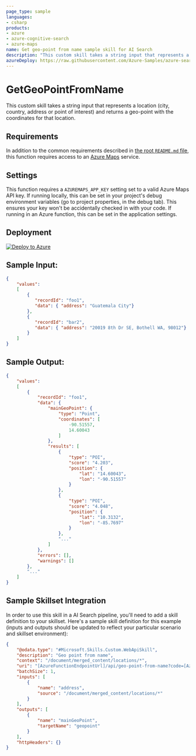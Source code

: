 ```yaml
---
page_type: sample
languages:
- csharp
products:
- azure
- azure-cognitive-search
- azure-maps
name: Get geo-point from name sample skill for AI Search
description: "This custom skill takes a string input that represents a location (city, country, address or point of interest) and returns a geo-point."
azureDeploy: https://raw.githubusercontent.com/Azure-Samples/azure-search-power-skills/main/Geo/GeoPointFromName/azuredeploy.json
---
```


# GetGeoPointFromName

This custom skill takes a string input that represents a location (city, country, address or point of interest) and returns a geo-point with the coordinates for that location.

## Requirements

In addition to the common requirements described in [the root `README.md` file](../../README.md), this function requires access to an [Azure Maps](https://azure.microsoft.com/en-us/services/azure-maps/) service.

## Settings

This function requires a `AZUREMAPS_APP_KEY` setting set to a valid Azure Maps API key.
If running locally, this can be set in your project's debug environment variables (go to project properties, in the debug tab). This ensures your key won't be accidentally checked in with your code.
If running in an Azure function, this can be set in the application settings.

## Deployment

[![Deploy to Azure](https://azuredeploy.net/deploybutton.svg)](https://portal.azure.com/#create/Microsoft.Template/uri/https%3A%2F%2Fraw.githubusercontent.com%2FAzure-Samples%2Fazure-search-power-skills%2Fmain%2FGeo%2FGeoPointFromName%2Fazuredeploy.json)

## Sample Input:

```json
{
    "values": 
    [
        {
           "recordId": "foo1",
           "data": { "address": "Guatemala City"}
        },
        {
           "recordId": "bar2",
           "data": { "address": "20019 8th Dr SE, Bothell WA, 98012"}
        }
    ]
}
```

## Sample Output:

```json
{
    "values": 
    [
        {
            "recordId": "foo1",
            "data": {
                "mainGeoPoint": {
                    "type": "Point",
                    "coordinates": [
                        -90.51557,
                        14.60043
                    ]
                },
                "results": [
                    {
                        "type": "POI",
                        "score": "4.203",
                        "position": {
                            "lat": "14.60043",
                            "lon": "-90.51557"
                        }
                    },
                    {
                        "type": "POI",
                        "score": "4.048",
                        "position": {
                            "lat": "10.3132",
                            "lon": "-85.7697"
                        }
                    },
                    "..."
                ]
            },
            "errors": [],
            "warnings": []
        },
        "..."
    ]
}
```

## Sample Skillset Integration

In order to use this skill in a AI Search pipeline, you'll need to add a skill definition to your skillset.
Here's a sample skill definition for this example (inputs and outputs should be updated to reflect your particular scenario and skillset environment):

```json
{
    "@odata.type": "#Microsoft.Skills.Custom.WebApiSkill",
    "description": "Geo point from name",
    "context": "/document/merged_content/locations/*",
    "uri": "[AzureFunctionEndpointUrl]/api/geo-point-from-name?code=[AzureFunctionDefaultHostKey]",
    "batchSize": 1,
    "inputs": [
        {
            "name": "address",
            "source": "/document/merged_content/locations/*"
        }
    ],
    "outputs": [
        {
            "name": "mainGeoPoint",
            "targetName": "geopoint"
        }
    ],
    "httpHeaders": {}
}
```
